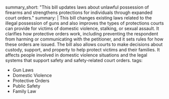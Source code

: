 summary_short: "This bill updates laws about unlawful possession of firearms and strengthens protections for individuals through expanded court orders."
summary: |
  This bill changes existing laws related to the illegal possession of guns and also improves the types of protections courts can provide for victims of domestic violence, stalking, or sexual assault. It clarifies how protective orders work, including preventing the respondent from harming or communicating with the petitioner, and it sets rules for how these orders are issued. The bill also allows courts to make decisions about custody, support, and property to help protect victims and their families. It affects people involved in domestic violence situations and the legal systems that support safety and safety-related court orders.
tags:
  - Gun Laws
  - Domestic Violence
  - Protective Orders
  - Public Safety
  - Family Law
